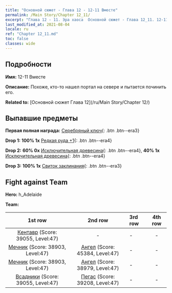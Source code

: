 ```yaml
---
title: "Основной сюжет - Глава 12 - 12-11 Вместе"
permalink: /Main Story/Chapter 12_11/
excerpt: "Глава 12 - 11. Эра хаоса  Основной сюжет - Глава 12_11. 12-11 Вместе"
last_modified_at: 2021-08-04
locale: ru
ref: "Chapter 12_11.md"
toc: false
classes: wide
---
```


## Подробности

 **Имя:** 12-11 Вместе

 **Описание:** Похоже, кто-то нашел портал на севере и пытается починить его.

 **Related to:** [Основной сюжет Глава 12](/ru/Main Story/Chapter 12/)

## Выпавшие предметы

 **Первая полная награда:** [Серебряный ключ](/ItemsRU/con_693/){: .btn .btn--era3}

 **Drop 1:** **100% 1x** [Редкая руда +1](/ItemsRU/mat_40/){: .btn .btn--era4}

 **Drop 2:** **60% 0x** [Исключительная древесина](/ItemsRU/mat_34/){: .btn .btn--era4}, **40% 1x** [Исключительная древесина](/ItemsRU/mat_34/){: .btn .btn--era4}

 **Drop 3:** **100% 1x** [Свиток заклинания](/ItemsRU/con_694/){: .btn .btn--era3}


## Fight against Team
 **Hero:** h_Adelaide

 **Team:**


  | 1st row | 2nd row | 3rd row | 4th row |
  |:----:|:----:|:----|:----:|
  | [Кентавр](/ru/units/Centaur/) (Score: 39055, Level:47)  | - | - | - |
  | [Мечник](/ru/units/Swordsman/) (Score: 38903, Level:47)  | [Ангел](/ru/units/Angel/) (Score: 45384, Level:47)  | - | - |
  | [Мечник](/ru/units/Swordsman/) (Score: 38903, Level:47)  | [Ангел](/ru/units/Angel/) (Score: 38979, Level:47)  | - | - |
  | [Всадники](/ru/units/Cavalier/) (Score: 39055, Level:47)  | [Пегас](/ru/units/Pegasus/) (Score: 39208, Level:47)  | - | - |


